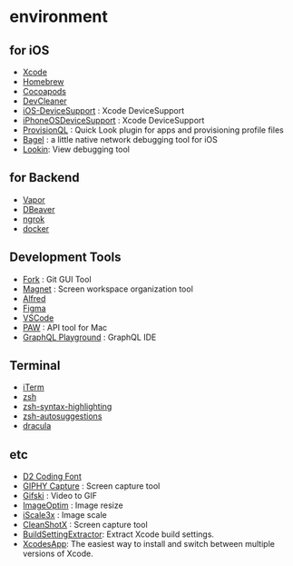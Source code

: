# environment

## for iOS

- [Xcode](https://developer.apple.com/kr/xcode/resources/)
- [Homebrew](https://brew.sh/index_ko)
- [Cocoapods](https://cocoapods.org)
- [DevCleaner](https://apps.apple.com/kr/app/devcleaner-for-xcode/id1388020431?mt=12)
- [iOS-DeviceSupport](https://github.com/iGhibli/iOS-DeviceSupport) : Xcode DeviceSupport
- [iPhoneOSDeviceSupport](https://github.com/filsv/iPhoneOSDeviceSupport) : Xcode DeviceSupport
- [ProvisionQL](https://github.com/ealeksandrov/ProvisionQL) : Quick Look plugin for apps and provisioning profile files
- [Bagel](https://github.com/yagiz/Bagel) : a little native network debugging tool for iOS
- [Lookin](https://lookin.work): View debugging tool


## for Backend
- [Vapor](https://vapor.codes)
- [DBeaver](https://dbeaver.io)
- [ngrok](https://ngrok.com)
- [docker](https://www.docker.com)

## Development Tools

- [Fork](https://git-fork.com) : Git GUI Tool
- [Magnet](https://apps.apple.com/kr/app/magnet-마그넷/id441258766?mt=12) : Screen workspace organization tool
- [Alfred](https://www.alfredapp.com)
- [Figma](https://www.figma.com)
- [VSCode](https://code.visualstudio.com)
- [PAW](https://paw.cloud) : API tool for Mac
- [GraphQL Playground](https://github.com/graphql/graphql-playground) : GraphQL IDE

## Terminal

- [iTerm](https://iterm2.com)
- [zsh](https://ohmyz.sh)
- [zsh-syntax-highlighting](https://github.com/zsh-users/zsh-syntax-highlighting)
- [zsh-autosuggestions](https://github.com/zsh-users/zsh-autosuggestions)
- [dracula](https://github.com/dracula/zsh)

## etc

- [D2 Coding Font](https://github.com/naver/d2codingfont)
- [GIPHY Capture](https://giphy.com/apps/giphycapture) : Screen capture tool
- [Gifski](https://gif.ski) : Video to GIF
- [ImageOptim](https://imageoptim.com/mac) : Image resize
- [iScale3x](https://apps.apple.com/kr/app/iscale-3x/id918571326?mt=12) : Image scale
- [CleanShotX](https://cleanshot.com) : Screen capture tool 
- [BuildSettingExtractor](https://buildsettingextractor.com): Extract Xcode build settings.
- [XcodesApp](https://github.com/RobotsAndPencils/XcodesApp): The easiest way to install and switch between multiple versions of Xcode.
